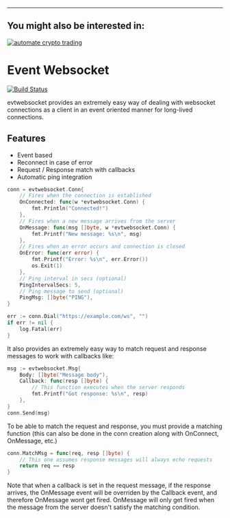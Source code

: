 ---

## You might also be interested in:

[![automate crypto trading](https://github.com/Sagleft/Sagleft/blob/master/matrixbot_github_banner_1.png?raw=true)](https://t.me/get_matrixbot?start=github_org)


# Event Websocket

[![Build Status](https://travis-ci.org/rgamba/evtwebsocket.svg?branch=master)](https://travis-ci.org/rgamba/evtwebsocket)

evtwebsocket provides an extremely easy way of dealing with websocket connections as a client in an event oriented manner for long-lived connections.
## Features
- Event based
- Reconnect in case of error
- Request / Response match with callbacks
- Automatic ping integration

```go
conn = evtwebsocket.Conn{
    // Fires when the connection is established
    OnConnected: func(w *evtwebsocket.Conn) {
        fmt.Println("Connected!")   
    },
    // Fires when a new message arrives from the server
    OnMessage: func(msg []byte, w *evtwebsocket.Conn) {
        fmt.Printf("New message: %s\n", msg)   
    },
    // Fires when an error occurs and connection is closed
    OnError: func(err error) {
        fmt.Printf("Error: %s\n", err.Error())
        os.Exit(1)   
    },
    // Ping interval in secs (optional)
    PingIntervalSecs: 5,
    // Ping message to send (optional)
    PingMsg: []byte("PING"),
}

err := conn.Dial("https://example.com/ws", "")
if err != nil {
    log.Fatal(err)
}
```
It also provides an extremely easy way to match request and response messages to work with callbacks like:
```go
msg := evtwebsocket.Msg{
    Body: []byte("Message body"),
    Callback: func(resp []byte) {
        // This function executes when the server responds
        fmt.Printf("Got response: %s\n", resp)  
    }, 
}
conn.Send(msg)
```
To be able to match the request and response, you must provide a matching function (this can also be done in the conn creation along with OnConnect, OnMessage, etc.)
```go
conn.MatchMsg = func(req, resp []byte) {
    // This one assumes response messages will always echo requests
    return req == resp
}
```
Note that when a callback is set in the request message, if the response arrives, the OnMessage event will be overriden by the Callback event, and therefore OnMessage wont get fired.
OnMessage will only get fired when the message from the server doesn't satisfy the matching condition.
